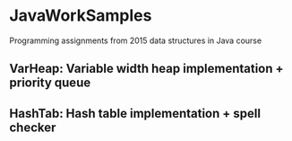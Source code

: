 # JavaWorkSamples
Programming assignments from 2015 data structures in Java course

## VarHeap: Variable width heap implementation + priority queue 

## HashTab: Hash table implementation + spell checker
